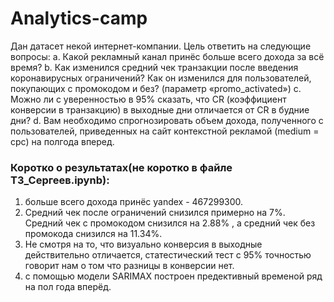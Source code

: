 # Analytics-camp
Дан датасет некой интернет-компании. Цель ответить на следующие вопросы:
a. Какой рекламный канал принёс больше всего дохода за всё время?
b. Как изменился средний чек транзакции после введения коронавирусных ограничений?
Как он изменился для пользователей, покупающих с промокодом и без? (параметр
«promo_activated»)
c. Можно ли с уверенностью в 95% сказать, что CR (коэффициент конверсии в
транзакцию) в выходные дни отличается от CR в будние дни?
d. Вам необходимо спрогнозировать объем дохода, полученного с пользователей,
приведенных на сайт контекстной рекламой (medium = cpc) на полгода вперед. 

### Коротко о результатах(не коротко в файле ТЗ_Сергеев.ipynb): 
1. больше всего дохода принёс yandex - 467299300.
2. Средний чек после ограничений снизился примерно на 7%. Средний чек с промокодом снизился на 2.88% , а средний чек без промокода снизился на 11.34%.
3. Не смотря на то, что визуально конверсия в выходные действительно отличается, статестический тест с 95% точностью говорит нам о том что разницы в конверсии нет.
4. с помощью модели SARIMAX построен предективный временой ряд на пол года вперёд.
